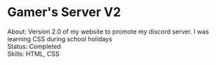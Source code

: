 # Gamer's Server V2

About: Version 2.0 of my website to promote my discord server. I was learning CSS during school holidays <br>
Status: Completed <br>
Skills: HTML, CSS
